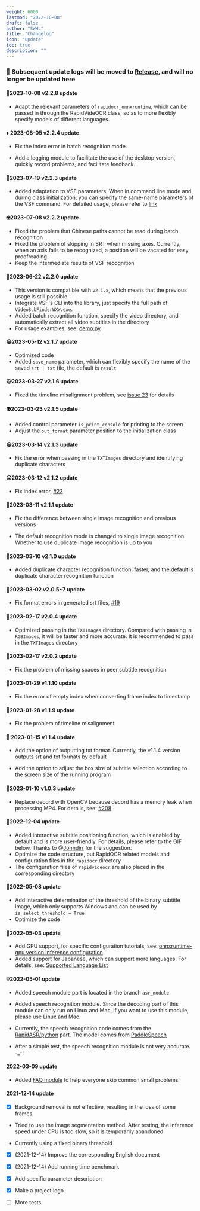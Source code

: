 ```yaml
---
weight: 6000
lastmod: "2022-10-08"
draft: false
author: "SWHL"
title: "Changelog"
icon: "update"
toc: true
description: ""
---
```


### 📣 Subsequent update logs will be moved to [Release](https://github.com/SWHL/RapidVideOCR/releases), and will no longer be updated here

#### 🚩2023-10-08 v2.2.8 update

- Adapt the relevant parameters of `rapidocr_onnxruntime`, which can be passed in through the RapidVideOCR class, so as to more flexibly specify models of different languages.

#### ♦ 2023-08-05 v2.2.4 update

- Fix the index error in batch recognition mode.

- Add a logging module to facilitate the use of the desktop version, quickly record problems, and facilitate feedback.

#### 🛶2023-07-19 v2.2.3 update

- Added adaptation to VSF parameters. When in command line mode and during class initialization, you can specify the same-name parameters of the VSF command. For detailed usage, please refer to [link](https://github.com/SWHL/RapidVideOCR/wiki/RapidVideOCR%E9%AB%98%E7%BA%A7%E6%95%99%E7%A8%8B%EF%BC%88%E6%9C%89python%E5%9F%BA%E7%A1%80%E7%9A%84%E5%B0%8F%E4%BC%99%E4%BC%B4%EF%BC%89)

#### 🤓2023-07-08 v2.2.2 update

- Fixed the problem that Chinese paths cannot be read during batch recognition
- Fixed the problem of skipping in SRT when missing axes. Currently, when an axis fails to be recognized, a position will be vacated for easy proofreading.
- Keep the intermediate results of VSF recognition

#### 🐲2023-06-22 v2.2.0 update

- This version is compatible with `v2.1.x`, which means that the previous usage is still possible.
- Integrate VSF's CLI into the library, just specify the full path of `VideoSubFinderWXW.exe`.
- Added batch recognition function, specify the video directory, and automatically extract all video subtitles in the directory
- For usage examples, see: [demo.py](https://github.com/SWHL/RapidVideOCR/blob/main/demo.py)

#### 😀2023-05-12 v2.1.7 update

- Optimized code
- Added `save_name` parameter, which can flexibly specify the name of the saved `srt | txt` file, the default is `result`

#### 🐱2023-03-27 v2.1.6 update

- Fixed the timeline misalignment problem, see [issue 23](https://github.com/SWHL/RapidVideOCR/issues/23) for details

#### 👽2023-03-23 v2.1.5 update

- Added control parameter `is_print_console` for printing to the screen
- Adjust the `out_format` parameter position to the initialization class

#### 😀2023-03-14 v2.1.3 update

- Fix the error when passing in the `TXTImages` directory and identifying duplicate characters

#### 😜2023-03-12 v2.1.2 update

- Fix index error, [#22](https://github.com/SWHL/RapidVideOCR/issues/22)

#### 🎢2023-03-11 v2.1.1 update

- Fix the difference between single image recognition and previous versions

- The default recognition mode is changed to single image recognition. Whether to use duplicate image recognition is up to you

#### 🥇2023-03-10 v2.1.0 update

- Added duplicate character recognition function, faster, and the default is duplicate character recognition function

#### 🎈2023-03-02 v2.0.5~7 update

- Fix format errors in generated srt files, [#19](https://github.com/SWHL/RapidVideOCR/issues/19)

#### 🎫2023-02-17 v2.0.4 update

- Optimized passing in the `TXTImages` directory. Compared with passing in `RGBImages`, it will be faster and more accurate. It is recommended to pass in the `TXTImages` directory

#### 💎2023-02-17 v2.0.2 update

- Fix the problem of missing spaces in peer subtitle recognition

#### 🎈2023-01-29 v1.1.10 update

- Fix the error of empty index when converting frame index to timestamp

#### 🧨2023-01-28 v1.1.9 update

- Fix the problem of timeline misalignment

#### 👊 2023-01-15 v1.1.4 update

- Add the option of outputting txt format. Currently, the v1.1.4 version outputs srt and txt formats by default

- Add the option to adjust the box size of subtitle selection according to the screen size of the running program

#### 🌈2023-01-10 v1.0.3 update

- Replace decord with OpenCV because decord has a memory leak when processing MP4. For details, see: [#208](https://github.com/dmlc/decord/issues/208)

#### 🎄2022-12-04 update

- Added interactive subtitle positioning function, which is enabled by default and is more user-friendly. For details, please refer to the GIF below. Thanks to @[Johndirr](https://github.com/Johndirr) for the suggestion.
- Optimize the code structure, put RapidOCR related models and configuration files in the `rapidocr` directory
- The configuration files of `rapidvideocr` are also placed in the corresponding directory

#### 🌼2022-05-08 update

- Add interactive determination of the threshold of the binary subtitle image, which only supports Windows and can be used by `is_select_threshold = True`
- Optimize the code

#### 🎉2022-05-03 update

- Add GPU support, for specific configuration tutorials, see: [onnxruntime-gpu version inference configuration](https://github.com/RapidAI/RapidOCR/blob/main/python/onnxruntime_infer/README.md#onnxruntime-gpu%E7%89%88%E6%8E%A8%E7%90%86%E9%85%8D%E7%BD%AE)
- Added support for Japanese, which can support more languages. For details, see: [Supported Language List](https://github.com/PaddlePaddle/PaddleOCR/blob/release/2.1/doc/doc_ch/multi_languages.md#%E8%AF%AD%E7%A7%8D%E7%BC%A9%E5%86%99)

#### 💡2022-05-01 update

- Added speech module part is located in the branch `asr_module`

- Added speech recognition module. Since the decoding part of this module can only run on Linux and Mac, if you want to use this module, please use Linux and Mac.
- Currently, the speech recognition code comes from the [RapidASR/python](https://github.com/RapidAI/RapidASR/tree/main/python/base_paddlespeech) part. The model comes from [PaddleSpeech](https://github.com/PaddlePaddle/PaddleSpeech/tree/develop/examples/aishell/asr0)
- After a simple test, the speech recognition module is not very accurate. -_-!

#### 2022-03-09 update

- Added [FAQ module](./FAQ.md) to help everyone skip common small problems

#### 2021-12-14 update

- [x] Background removal is not effective, resulting in the loss of some frames

- Tried to use the image segmentation method. After testing, the inference speed under CPU is too slow, so it is temporarily abandoned

- Currently using a fixed binary threshold

- [x] (2021-12-14) Improve the corresponding English document

- [x] (2021-12-14) Add running time benchmark

- [x] Add specific parameter description

- [x] Make a project logo

- [ ] More tests

<script src="https://giscus.app/client.js"

data-repo="SWHL/RapidVideOCR" 
data-repo-id="MDEwOlJlcG9zaXRvcnk0MDU1ODkwMjk=" 
data-category="Q&A" 
data-category-id="DIC_kwDOGCzMJc4CUluM" 
data-mapping="title" 
data-strict="0" 
data-reactions-enabled="1" 
data-emit-metadata="0" 
data-input-position="top" 
data-theme="preferred_color_scheme" 
data-lang="en" 
data-loading="lazy" 
crossorigin="anonymous" 
async>
</script>
